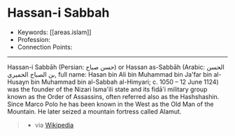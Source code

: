 
# Hassan-i Sabbah

- Keywords: [[areas.islam]]
- Profession:
- Connection Points:

---

Hassan-i Sabbāh (Persian: حسن صباح) or Hassan as-Sabbāh (Arabic: الحسن بن الصباح الحميري, full name: Hasan bin Ali bin Muhammad bin Ja'far bin al-Husayn bin Muhammad bin al-Sabbah al-Himyari; c. 1050 – 12 June 1124) was the founder of the Nizari Isma'ili state and its fidā'i military group known as the Order of Assassins, often referred also as the Hashshashin. Since Marco Polo he has been known in the West as the Old Man of the Mountain. He later seized a mountain fortress called Alamut.

> - via [Wikipedia](https://en.wikipedia.org/wiki/Hassan-i%20Sabbah)
